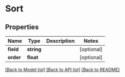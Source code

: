 # Sort

## Properties
Name | Type | Description | Notes
------------ | ------------- | ------------- | -------------
**field** | **string** |  | [optional] 
**order** | **float** |  | [optional] 

[[Back to Model list]](../../README.md#documentation-for-models) [[Back to API list]](../../README.md#documentation-for-api-endpoints) [[Back to README]](../../README.md)

